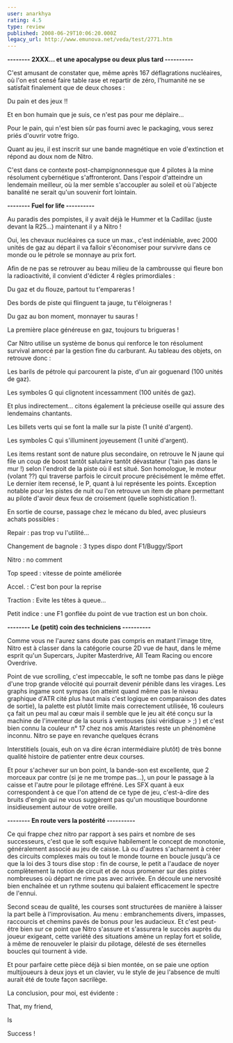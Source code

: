 ```yaml
---
user: anarkhya
rating: 4.5
type: review
published: 2008-06-29T10:06:20.000Z
legacy_url: http://www.emunova.net/veda/test/2771.htm
---
```

**-------- 2XXX... et une apocalypse ou deux plus tard ----------**  

  

  

C'est amusant de constater que, même après 167 déflagrations nucléaires, où l'on est censé faire table rase et repartir de zéro, l'humanité ne se satisfait finalement que de deux choses :  

  

Du pain et des jeux !!   

  

Et en bon humain que je suis, ce n'est pas pour me déplaire...  

  

Pour le pain, qui n'est bien sûr pas fourni avec le packaging, vous serez priés d'ouvrir votre frigo.  

Quant au jeu, il est inscrit sur une bande magnétique en voie d'extinction et répond au doux nom de Nitro.  

  

C'est dans ce contexte post-champignonnesque que 4 pilotes à la mine résolument cybernétique s'affronteront. Dans l'espoir d'atteindre un lendemain meilleur, où la mer semble s'accoupler au soleil et où l'abjecte banalité ne serait qu'un souvenir fort lointain.   

  

  

**-------- Fuel for life ----------**  

  

  

Au paradis des pompistes, il y avait déjà le Hummer et la Cadillac (juste devant la R25...) maintenant il y a Nitro !  

Oui, les chevaux nucléaires ça suce un max., c'est indéniable, avec 2000 unités de gaz au départ il va falloir s'économiser pour survivre dans ce monde ou le pétrole se monnaye au prix fort.  

Afin de ne pas se retrouver au beau milieu de la cambrousse qui fleure bon la radioactivité, il convient d'édicter 4 règles primordiales :  

  

Du gaz et du flouze, partout tu t'empareras !  

Des bords de piste qui flinguent ta jauge, tu t'éloigneras !  

Du gaz au bon moment, monnayer tu sauras !  

La première place généreuse en gaz, toujours tu brigueras !  

  

Car Nitro utilise un système de bonus qui renforce le ton résolument survival amorcé par la gestion fine du carburant. Au tableau des objets, on retrouve donc :   

  

Les barils de pétrole qui parcourent la piste, d'un air goguenard (100 unités de gaz).  

Les symboles G qui clignotent incessamment (100 unités de gaz).  

  

Et plus indirectement... citons également la précieuse oseille qui assure des lendemains chantants.  

  

Les billets verts qui se font la malle sur la piste (1 unité d'argent).  

Les symboles C qui s'illuminent joyeusement (1 unité d'argent).  

  

Les items restant sont de nature plus secondaire, on retrouve le N jaune qui file un coup de boost tantôt salutaire tantôt dévastateur ('tain pas dans le mur !) selon l'endroit de la piste où il est situé. Son homologue, le moteur (volant ??) qui traverse parfois le circuit procure précisément le même effet. Le dernier item recensé, le P, quant à lui représente les points. Exception notable pour les pistes de nuit ou l'on retrouve un item de phare permettant au pilote d'avoir deux feux de croisement (quelle sophistication !).  

  

En sortie de course, passage chez le mécano du bled, avec plusieurs achats possibles :  

  

Repair : pas trop vu l'utilité...  

Changement de bagnole : 3 types dispo dont F1/Buggy/Sport  

Nitro : no comment  

Top speed : vitesse de pointe améliorée  

Accel. : C'est bon pour la reprise   

Traction : Evite les têtes à queue...  

  

Petit indice : une F1 gonflée du point de vue traction est un bon choix.  

  

  

**-------- Le (petit) coin des techniciens ----------**  

  

  

Comme vous ne l'aurez sans doute pas compris en matant l'image titre, Nitro est à classer dans la catégorie course 2D vue de haut, dans le même esprit qu'un Supercars, Jupiter Masterdrive, All Team Racing ou encore Overdrive.  

Point de vue scrolling, c'est impeccable, le soft ne tombe pas dans le piège d'une trop grande vélocité qui pourrait devenir pénible dans les virages. Les graphs ingame sont sympas (on atteint quand même pas le niveau graphique d'ATR cité plus haut mais c'est logique en comparaison des dates de sortie), la palette est plutôt limite mais correctement utilisée, 16 couleurs ça fait un peu mal au cœur mais il semble que le jeu ait été conçu sur la machine de l'inventeur de la souris à ventouses (sisi véridique \> ;) ) et c'est bien connu la couleur n° 17 chez nos amis Ataristes reste un phénomène inconnu. Nitro se paye en revanche quelques écrans  

Interstitiels (ouais, euh on va dire écran intermédiaire plutôt) de très bonne qualité histoire de patienter entre deux courses.  

Et pour s'achever sur un bon point, la bande-son est excellente, que 2 morceaux par contre (si je ne me trompe pas...), un pour le passage à la caisse et l'autre pour le pilotage effréné. Les SFX quant à eux correspondent à ce que l'on attend de ce type de jeu, c'est-à-dire des bruits d'engin qui ne vous suggèrent pas qu'un moustique bourdonne insidieusement autour de votre oreille.   

  

  

**-------- En route vers la postérité ----------**  

  

  

Ce qui frappe chez nitro par rapport à ses pairs et nombre de ses successeurs, c'est que le soft esquive habilement le concept de monotonie, généralement associé au jeu de caisse. Là ou d'autres s'acharnent à créer des circuits complexes mais ou tout le monde tourne en boucle jusqu'à ce que la loi des 3 tours dise stop : fin de course, le petit a l'audace de noyer complètement la notion de circuit et de nous promener sur des pistes nombreuses où départ ne rime pas avec arrivée. En découle une nervosité bien enchaînée et un rythme soutenu qui balaient efficacement le spectre de l'ennui.  

  

Second sceau de qualité, les courses sont structurées de manière à laisser la part belle à l'improvisation. Au menu : embranchements divers, impasses, raccourcis et chemins pavés de bonus pour les audacieux. Et c'est peut-être bien sur ce point que Nitro s'assure et s'assurera le succès auprès du joueur exigeant, cette variété des situations amène un replay fort et solide, à même de renouveler le plaisir du pilotage, délesté de ses éternelles boucles qui tournent à vide.  

  

Et pour parfaire cette pièce déjà si bien montée, on se paie une option multijoueurs à deux joys et un clavier, vu le style de jeu l'absence de multi aurait été de toute façon sacrilège.  

  

La conclusion, pour moi, est évidente :  

  

That, my friend,   

Is   

Success !